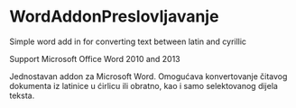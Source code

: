 # WordAddonPreslovljavanje
Simple word add in for converting text between latin and cyrillic

Support Microsoft Office Word 2010 and 2013


Jednostavan addon za Microsoft Word. 
Omogućava konvertovanje čitavog dokumenta iz latinice u ćirlicu ili obratno, kao i samo selektovanog dijela teksta.
